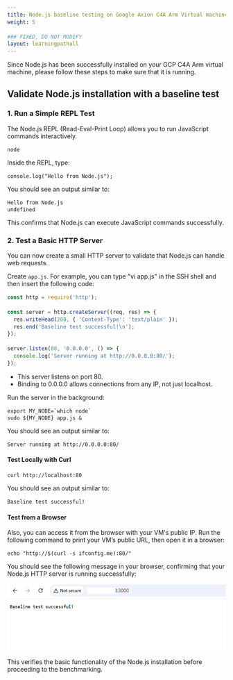 ```yaml
---
title: Node.js baseline testing on Google Axion C4A Arm Virtual machine
weight: 5

### FIXED, DO NOT MODIFY
layout: learningpathall
---
```



Since Node.js has been successfully installed on your GCP C4A Arm virtual machine, please follow these steps to make sure that it is running.

## Validate Node.js installation with a baseline test

### 1. Run a Simple REPL Test
The Node.js REPL (Read-Eval-Print Loop) allows you to run JavaScript commands interactively.

```console
node
```
Inside the REPL, type:

```console
console.log("Hello from Node.js");
```
You should see an output similar to:

```output
Hello from Node.js
undefined
```
This confirms that Node.js can execute JavaScript commands successfully.

### 2. Test a Basic HTTP Server
You can now create a small HTTP server to validate that Node.js can handle web requests.

Create `app.js`.  For example, you can type "vi app.js" in the SSH shell and then insert the following code:

```javascript
const http = require('http');

const server = http.createServer((req, res) => {
  res.writeHead(200, { 'Content-Type': 'text/plain' });
  res.end('Baseline test successful!\n');
});

server.listen(80, '0.0.0.0', () => {
  console.log('Server running at http://0.0.0.0:80/');
});
```
 - This server listens on port 80.
 - Binding to 0.0.0.0 allows connections from any IP, not just localhost.

Run the server in the background:

```console
export MY_NODE=`which node`
sudo ${MY_NODE} app.js &
```
You should see an output similar to:

```output
Server running at http://0.0.0.0:80/
```
#### Test Locally with Curl

```console
curl http://localhost:80
```

You should see an output similar to:

```output
Baseline test successful!
```

#### Test from a Browser
Also, you can access it from the browser with your VM's public IP. Run the following command to print your VM’s public URL, then open it in a browser:

```console
echo "http://$(curl -s ifconfig.me):80/"
```

You should see the following message in your browser, confirming that your Node.js HTTP server is running successfully:

![Node.js Browser alt-text#center](images/node-browser.png)

This verifies the basic functionality of the Node.js installation before proceeding to the benchmarking.
